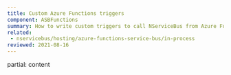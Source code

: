 ```yaml
---
title: Custom Azure Functions triggers
component: ASBFunctions
summary: How to write custom triggers to call NServiceBus from Azure Functions
related:
 - nservicebus/hosting/azure-functions-service-bus/in-process
reviewed: 2021-08-16
---
```


partial: content
